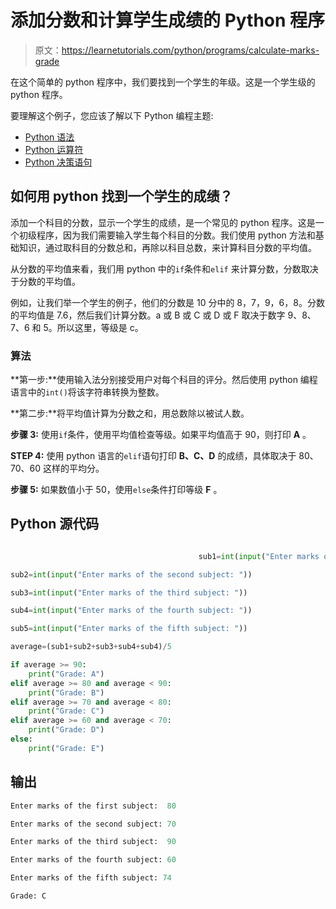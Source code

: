 # 添加分数和计算学生成绩的 Python 程序

> 原文：<https://learnetutorials.com/python/programs/calculate-marks-grade>

在这个简单的 python 程序中，我们要找到一个学生的年级。这是一个学生级的 python 程序。

要理解这个例子，您应该了解以下 Python 编程主题:

*   [Python 语法](../../python/syntax-comments "Python Syntax")
*   [Python 运算符](../../python/python-operators "Operators in Python")
*   [Python 决策语句](../../python/decision-making-statements "Python decision making statements")

## 如何用 python 找到一个学生的成绩？

添加一个科目的分数，显示一个学生的成绩，是一个常见的 python 程序。这是一个初级程序，因为我们需要输入学生每个科目的分数。我们使用 python 方法和基础知识，通过取科目的分数总和，再除以科目总数，来计算科目分数的平均值。

从分数的平均值来看，我们用 python 中的`if`条件和`elif` 来计算分数，分数取决于分数的平均值。

例如，让我们举一个学生的例子，他们的分数是 10 分中的 8，7，9，6，8。分数的平均值是 7.6，然后我们计算分数。a 或 B 或 C 或 D 或 F 取决于数字 9、8、7、6 和 5。所以这里，等级是 c。

### 算法

**第一步:**使用输入法分别接受用户对每个科目的评分。然后使用 python 编程语言中的`int()`将该字符串转换为整数。

**第二步:**将平均值计算为分数之和，用总数除以被试人数。

**步骤 3:** 使用`if`条件，使用平均值检查等级。如果平均值高于 90，则打印 **A** 。

**STEP 4:** 使用 python 语言的`elif`语句打印 **B、C、D** 的成绩，具体取决于 80、70、60 这样的平均分。

**步骤 5:** 如果数值小于 50，使用`else`条件打印等级 **F** 。

## Python 源代码

```py

                                          sub1=int(input("Enter marks of the first subject: "))

sub2=int(input("Enter marks of the second subject: "))

sub3=int(input("Enter marks of the third subject: "))

sub4=int(input("Enter marks of the fourth subject: "))

sub5=int(input("Enter marks of the fifth subject: "))

average=(sub1+sub2+sub3+sub4+sub4)/5

if average >= 90:
    print("Grade: A")
elif average >= 80 and average < 90:
    print("Grade: B")
elif average >= 70 and average < 80:
    print("Grade: C")
elif average >= 60 and average < 70:
    print("Grade: D")
else:
    print("Grade: E") 

```

## 输出

```py
Enter marks of the first subject:  80

Enter marks of the second subject: 70

Enter marks of the third subject:  90

Enter marks of the fourth subject: 60

Enter marks of the fifth subject: 74

Grade: C 
```